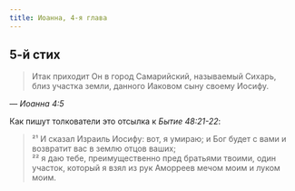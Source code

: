```yaml
---
title: Иоанна, 4-я глава
---
```


## 5-й стих

> Итак приходит Он в город Самарийский, называемый Сихарь, близ участка земли, данного Иаковом сыну своему Иосифу.

— <cite>Иоанна&nbsp;4:5</cite>

Как пишут толкователи это отсылка к <cite>Бытие&nbsp;48:21-22</cite>:

> ²¹ И сказал Израиль Иосифу: вот, я умираю; и Бог будет с вами и возвратит вас в землю отцов ваших;  
> ²² я даю тебе, преимущественно пред братьями твоими, один участок, который я взял из рук Аморреев мечом моим и луком моим.
